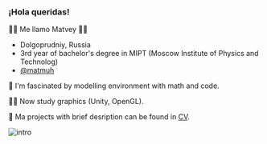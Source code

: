 ### ¡Hola queridas!

👋🏼 Me llamo Matvey 👋🏼

+ Dolgoprudniy, Russia
+ 3rd year of bachelor's degree in MIPT (Moscow Institute of Physics and Technolog)
+ [@matmuh](https://t.me/matmuh)

🌱 I'm fascinated by modelling environment with math and code.

🏇🏼 Now study graphics (Unity, OpenGL).

🐧 Ma projects with brief desription can be found in [CV](cv.pdf).

![intro](into.png)

<!--
**matmuher/matmuher** is a ✨ _special_ ✨ repository because its `README.md` (this file) appears on your GitHub profile.

Here are some ideas to get you started:

- 🔭 I’m currently working on ...
- 🌱 I’m currently learning ...
- 👯 I’m looking to collaborate on ...
- 🤔 I’m looking for help with ...
- 💬 Ask me about ...
- 📫 How to reach me: ...
- 😄 Pronouns: ...
- ⚡ Fun fact: ...
-->
